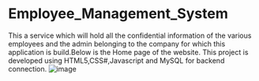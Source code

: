 # Employee_Management_System
This a service which will hold all the confidential information of the various employees and the admin belonging to the company for which this application is build.Below is the Home page of the website.
This project is developed using HTML5,CSS#,Javascript and MySQL for backend connection.
![image](https://user-images.githubusercontent.com/63468864/155374256-3b1f11e3-6c52-4d6b-bf67-c4dd216c2d65.png)


